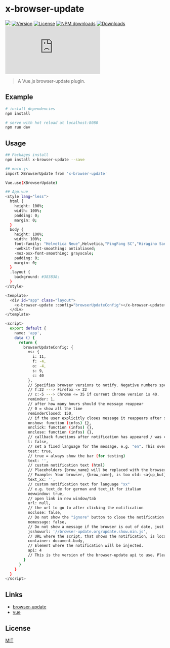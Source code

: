 # x-browser-update
[![](https://img.shields.io/travis/iview/iview.svg?style=flat-square)](https://travis-ci.org/x-browser-update/x-browser-update)
[![Version](https://img.shields.io/npm/v/x-browser-update.svg)](https://www.npmjs.com/package/x-browser-update)
[![License](https://img.shields.io/npm/l/x-browser-update.svg)](https://www.npmjs.com/package/x-browser-update)
[![NPM downloads](http://img.shields.io/npm/dm/x-browser-update.svg?style=flat-square)](https://npmjs.org/package/x-browser-update)
[![Downloads](https://img.shields.io/npm/dt/x-browser-update.svg)](https://www.npmjs.com/package/x-browser-update)
![JS gzip size](http://img.badgesize.io/https://unpkg.com/x-browser-update/dist/XBrowserUpdate.js?compression=gzip&label=gzip%20size:%20JS&style=flat-square)

> A Vue.js browser-update plugin.

## Example

``` bash
# install dependencies
npm install

# serve with hot reload at localhost:8080
npm run dev
```

## Usage

``` bash
## Packages install
npm install x-browser-update --save

## main.js
import XBrowserUpdate from 'x-browser-update'

Vue.use(XBrowserUpdate)

## App.vue
<style lang="less">
  html {
    height: 100%;
    width: 100%;
    padding: 0;
    margin: 0;
  }
  body {
    height: 100%;
    width: 100%;
    font-family: "Helvetica Neue",Helvetica,"PingFang SC","Hiragino Sans GB","Microsoft YaHei","微软雅黑",Arial,sans-serif;
    -webkit-font-smoothing: antialiased;
    -moz-osx-font-smoothing: grayscale;
    padding: 0;
    margin: 0;
  }
  .layout {
    background: #383838;
  }
</style>

<template>
  <div id="app" class="layout">
    <x-browser-update :config="browserUpdateConfig"></x-browser-update>
  </div>
</template>

<script>
  export default {
    name: 'app',
    data () {
      return {
        browserUpdateConfig: {
          vs: {
            i: 11,
            f: -4,
            o: -4,
            s: 9,
            c: 40
          },
          // Specifies browser versions to notify. Negative numbers specify how much versions behind current version to notify.
          // f:22 ---> Firefox <= 22
          // c:-5 ---> Chrome <= 35 if current Chrome version is 40.
          reminder: 1,
          // after how many hours should the message reappear
          // 0 = show all the time
          reminderClosed: 150,
          // if the user explicitly closes message it reappears after x hours
          onshow: function (infos) {},
          onclick: function (infos) {},
          onclose: function (infos) {},
          // callback functions after notification has appeared / was clicked / closed
          l: false,
          // set a fixed language for the message, e.g. "en". This overrides the default detection.
          test: true,
          // true = always show the bar (for testing)
          text: '',
          // custom notification text (html)
          // Placeholders {brow_name} will be replaced with the browser name, {up_but} with contents of the update link tag and {ignore_but} with contents for the ignore link.
          // Example: Your browser, {brow_name}, is too old: <a{up_but}>update</a> or <a{ignore_but}>ignore</a>.
          text_xx: '',
          // custom notification text for language "xx"
          // e.g. text_de for german and text_it for italian
          newwindow: true,
          // open link in new window/tab
          url: null,
          // the url to go to after clicking the notification
          noclose: false,
          // Do not show the "ignore" button to close the notification
          nomessage: false,
          // Do not show a message if the browser is out of date, just call the onshow callback function
          jsshowurl: '//browser-update.org/update.show.min.js',
          // URL where the script, that shows the notification, is located. This is only loaded if the user actually has an outdated browser.
          container: document.body,
          // Element where the notification will be injected.
          api: 4
          // This is the version of the browser-update api to use. Please do not remove.
        }
      }
    }
  }
</script>
```

## Links
- [browser-update](https://github.com/browser-update/browser-update)
- [vue](https://github.com/vuejs/vue)


## License
[MIT](http://opensource.org/licenses/MIT)
